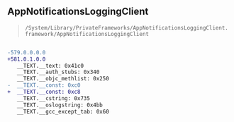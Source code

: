 ## AppNotificationsLoggingClient

> `/System/Library/PrivateFrameworks/AppNotificationsLoggingClient.framework/AppNotificationsLoggingClient`

```diff

-579.0.0.0.0
+581.0.1.0.0
   __TEXT.__text: 0x41c0
   __TEXT.__auth_stubs: 0x340
   __TEXT.__objc_methlist: 0x250
-  __TEXT.__const: 0xc0
+  __TEXT.__const: 0xc8
   __TEXT.__cstring: 0x735
   __TEXT.__oslogstring: 0x4bb
   __TEXT.__gcc_except_tab: 0x60

```
